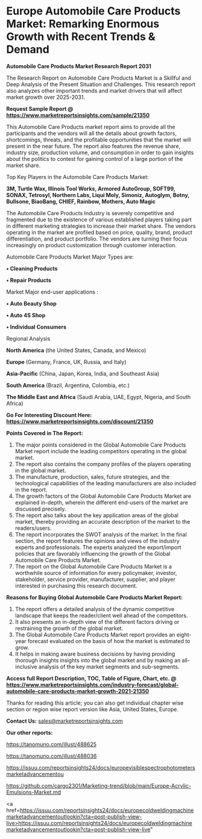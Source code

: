 # Europe Automobile Care Products Market: Remarking Enormous Growth with Recent Trends & Demand

<strong>Automobile Care Products Market Research Report 2031</strong>

The Research Report on Automobile Care Products Market is a Skillful and Deep Analysis of the Present Situation and Challenges. This research report also analyzes other important trends and market drivers that will affect market growth over 2025-2031.

<strong>Request Sample Report @ <a href=https://www.marketreportsinsights.com/sample/21350>https://www.marketreportsinsights.com/sample/21350</a></strong>

This Automobile Care Products market report aims to provide all the participants and the vendors will all the details about growth factors, shortcomings, threats, and the profitable opportunities that the market will present in the near future. The report also features the revenue share, industry size, production volume, and consumption in order to gain insights about the politics to contest for gaining control of a large portion of the market share.

Top Key Players in the Automobile Care Products Market:

<strong>3M, Turtle Wax, Illinois Tool Works, Armored AutoGroup, SOFT99, SONAX, Tetrosyl, Northern Labs, Liqui Moly, Simoniz, Autoglym, Botny, Bullsone, BiaoBang, CHIEF, Rainbow, Mothers, Auto Magic</strong>

The Automobile Care Products Industry is severely competitive and fragmented due to the existence of various established players taking part in different marketing strategies to increase their market share. The vendors operating in the market are profiled based on price, quality, brand, product differentiation, and product portfolio. The vendors are turning their focus increasingly on product customization through customer interaction.

Automobile Care Products Market Major Types are:

<strong>• Cleaning Products

• Repair Products</strong>

Market Major end-user applications :

<strong>• Auto Beauty Shop

• Auto 4S Shop

• Individual Consumers</strong>

Regional Analysis

</u><strong><b>North America</b></strong> (the United States, Canada, and Mexico)

<strong><b>Europe </b></strong>(Germany, France, UK, Russia, and Italy)

<strong><b>Asia-Pacific</b></strong> (China, Japan, Korea, India, and Southeast Asia)

<strong><b>South America</b></strong> (Brazil, Argentina, Colombia, etc.)

<strong><b>The Middle East and Africa</b></strong> (Saudi Arabia, UAE, Egypt, Nigeria, and South Africa)

<strong>Go For Interesting Discount Here: <a href=https://www.marketreportsinsights.com/discount/21350>https://www.marketreportsinsights.com/discount/21350</a></strong>

<strong>Points Covered in The Report:</strong>
<ol>
  <li>The major points considered in the Global Automobile Care Products Market report include the leading competitors operating in the global market.</li>
  <li>The report also contains the company profiles of the players operating in the global market.</li>
  <li>The manufacture, production, sales, future strategies, and the technological capabilities of the leading manufacturers are also included in the report.</li>
  <li>The growth factors of the Global Automobile Care Products Market are explained in-depth, wherein the different end-users of the market are discussed precisely.</li>
  <li>The report also talks about the key application areas of the global market, thereby providing an accurate description of the market to the readers/users.</li>
  <li>The report incorporates the SWOT analysis of the market. In the final section, the report features the opinions and views of the industry experts and professionals. The experts analyzed the export/import policies that are favorably influencing the growth of the Global Automobile Care Products Market.</li>
  <li>The report on the Global Automobile Care Products Market is a worthwhile source of information for every policymaker, investor, stakeholder, service provider, manufacturer, supplier, and player interested in purchasing this research document.</li>
</ol>
<strong>Reasons for Buying Global Automobile Care Products Market Report:</strong>

<ol>
  <li>The report offers a detailed analysis of the dynamic competitive landscape that keeps the reader/client well ahead of the competitors.</li>
  <li>It also presents an in-depth view of the different factors driving or restraining the growth of the global market.</li>
  <li>The Global Automobile Care Products Market report provides an eight-year forecast evaluated on the basis of how the market is estimated to grow.</li>
  <li>It helps in making aware business decisions by having providing thorough insights insights into the global market and by making an all-inclusive analysis of the key market segments and sub-segments.</li>
</ol>
<strong>Access full Report Description, TOC, Table of Figure, Chart, etc. @ <a href=https://www.marketreportsinsights.com/industry-forecast/global-automobile-care-products-market-growth-2021-21350>https://www.marketreportsinsights.com/industry-forecast/global-automobile-care-products-market-growth-2021-21350</a></strong>


Thanks for reading this article; you can also get individual chapter wise section or region wise report version like Asia, United States, Europe.

<strong>Contact Us:</strong>
sales@marketreportsinsights.com

<strong>Our other reports:</strong>

<a href=https://tanomuno.com/illust/488625>https://tanomuno.com/illust/488625</a>

<a href=https://tanomuno.com/illust/488036>https://tanomuno.com/illust/488036</a>

<a href=https://issuu.com/reportsinsights24/docs/europevisiblespectrophotometersmarketadvancementou>https://issuu.com/reportsinsights24/docs/europevisiblespectrophotometersmarketadvancementou</a>

<a href=https://github.com/cargo2301/Marketing-trend/blob/main/Europe-Acrylic-Emulsions-Market.md>https://github.com/cargo2301/Marketing-trend/blob/main/Europe-Acrylic-Emulsions-Market.md</a>

<a href=https://issuu.com/reportsinsights24/docs/europecoldweldingmachinemarketadvancementoutlookin?cta=post-publish-view-live>https://issuu.com/reportsinsights24/docs/europecoldweldingmachinemarketadvancementoutlookin?cta=post-publish-view-live</a>"
